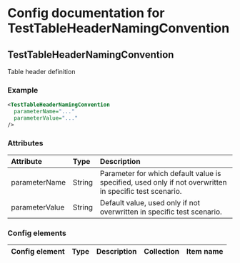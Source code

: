 # Config documentation for TestTableHeaderNamingConvention

## TestTableHeaderNamingConvention
Table header definition

### Example
```xml
<TestTableHeaderNamingConvention 
  parameterName="..." 
  parameterValue="..."
/>
```

### Attributes
| Attribute            | Type                 | Description                               |
|:---                  |:---                  |:---                                       |
| parameterName | String | Parameter for which default value is specified, used only if not overwritten in specific test scenario.               |
| parameterValue | String | Default value, used only if not overwritten in specific test scenario.               |

### Config elements
| Config element        | Type                                                     | Description                  | Collection | Item name                 |
|:---                   |:---                                                      |:---                          |:---        |:---                       |
